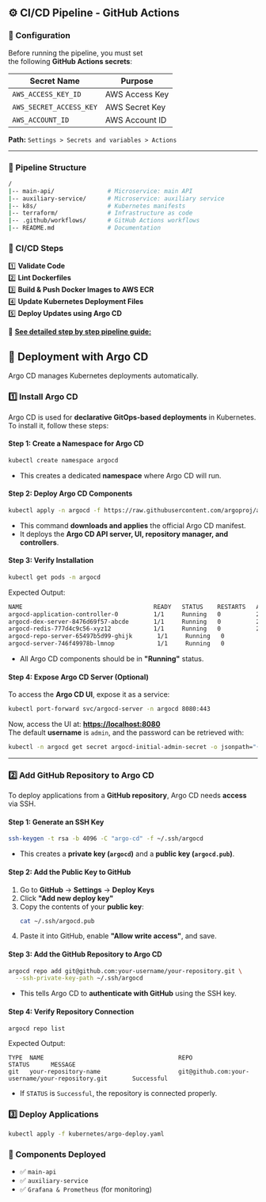 ## ⚙️ CI/CD Pipeline - GitHub Actions

### **📌 Configuration**
Before running the pipeline, you must set  
the following **GitHub Actions secrets**:

| Secret Name | Purpose |
|-------------|---------|
| `AWS_ACCESS_KEY_ID` | AWS Access Key |
| `AWS_SECRET_ACCESS_KEY` | AWS Secret Key |
| `AWS_ACCOUNT_ID` | AWS Account ID |

**Path:** `Settings > Secrets and variables > Actions`

---

### **📌 Pipeline Structure**
```sh
/
|-- main-api/               # Microservice: main API
|-- auxiliary-service/      # Microservice: auxiliary service
|-- k8s/                    # Kubernetes manifests
|-- terraform/              # Infrastructure as code
|-- .github/workflows/      # GitHub Actions workflows
|-- README.md               # Documentation
```

### **📌 CI/CD Steps**
1️⃣ **Validate Code**  
2️⃣ **Lint Dockerfiles**  
3️⃣ **Build & Push Docker Images to AWS ECR**  
4️⃣ **Update Kubernetes Deployment Files**  
5️⃣ **Deploy Updates using Argo CD**  

🔗 **[See detailed step by step pipeline guide: ](documents/cicd-step-by-step.md)** 

## 🚢 Deployment with Argo CD

Argo CD manages Kubernetes deployments automatically.

### **1️⃣ Install Argo CD**

Argo CD is used for **declarative GitOps-based deployments** in Kubernetes.  
To install it, follow these steps:

#### **Step 1: Create a Namespace for Argo CD**
```sh
kubectl create namespace argocd
```
- This creates a dedicated **namespace** where Argo CD will run.

#### **Step 2: Deploy Argo CD Components**
```sh
kubectl apply -n argocd -f https://raw.githubusercontent.com/argoproj/argo-cd/stable/manifests/install.yaml
```
- This command **downloads and applies** the official Argo CD manifest.
- It deploys the **Argo CD API server, UI, repository manager, and controllers**.

#### **Step 3: Verify Installation**
```sh
kubectl get pods -n argocd
```
Expected Output:
```sh
NAME                                     READY   STATUS    RESTARTS   AGE
argocd-application-controller-0          1/1     Running   0          2m
argocd-dex-server-8476d69f57-abcde       1/1     Running   0          2m
argocd-redis-777d4c9c56-xyz12            1/1     Running   0          2m
argocd-repo-server-65497b5d99-ghijk       1/1     Running   0          2m
argocd-server-746f49978b-lmnop            1/1     Running   0          2m
```
- All Argo CD components should be in **"Running"** status.

#### **Step 4: Expose Argo CD Server (Optional)**
To access the **Argo CD UI**, expose it as a service:
```sh
kubectl port-forward svc/argocd-server -n argocd 8080:443
```
Now, access the UI at: **[https://localhost:8080](https://localhost:8080)**  
The default **username** is `admin`, and the password can be retrieved with:

```sh
kubectl -n argocd get secret argocd-initial-admin-secret -o jsonpath="{.data.password}" | base64 -d
```

---

### **2️⃣ Add GitHub Repository to Argo CD**

To deploy applications from a **GitHub repository**, Argo CD needs **access** via SSH.

#### **Step 1: Generate an SSH Key**
```sh
ssh-keygen -t rsa -b 4096 -C "argo-cd" -f ~/.ssh/argocd
```
- This creates a **private key (`argocd`)** and a **public key (`argocd.pub`)**.

#### **Step 2: Add the Public Key to GitHub**
1. Go to **GitHub** → **Settings** → **Deploy Keys**  
2. Click **"Add new deploy key"**
3. Copy the contents of your **public key**:
   ```sh
   cat ~/.ssh/argocd.pub
   ```
4. Paste it into GitHub, enable **"Allow write access"**, and save.

#### **Step 3: Add the GitHub Repository to Argo CD**
```sh
argocd repo add git@github.com:your-username/your-repository.git \
  --ssh-private-key-path ~/.ssh/argocd
```
- This tells Argo CD to **authenticate with GitHub** using the SSH key.

#### **Step 4: Verify Repository Connection**
```sh
argocd repo list
```
Expected Output:
```
TYPE  NAME                                      REPO                                                   STATUS      MESSAGE
git   your-repository-name                      git@github.com:your-username/your-repository.git       Successful  
```
- If `STATUS` is `Successful`, the repository is connected properly.



### **3️⃣ Deploy Applications**
```sh
kubectl apply -f kubernetes/argo-deploy.yaml
```

### **📌 Components Deployed**
- ✅ `main-api`
- ✅ `auxiliary-service`
- ✅ `Grafana & Prometheus` (for monitoring)